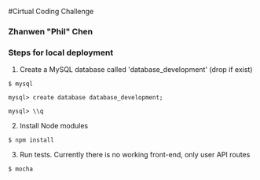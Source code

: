 #Cirtual Coding Challenge

### Zhanwen "Phil" Chen

### Steps for local deployment

  1. Create a MySQL database called 'database_development' (drop if exist)

  ```
  $ mysql
  ```

  ```
  mysql> create database database_development;
  ```

  ```
  mysql> \\q
  ```

  2. Install Node modules

  ```
  $ npm install
  ```


  3. Run tests. Currently there is no working front-end, only user API routes

  ```
  $ mocha
  ```

